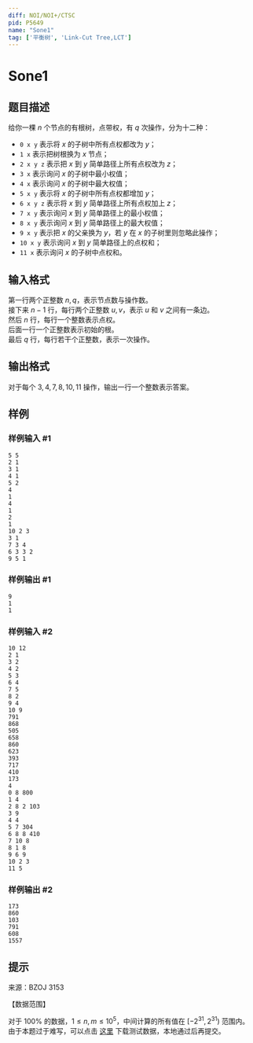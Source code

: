 ```yaml
---
diff: NOI/NOI+/CTSC
pid: P5649
name: "Sone1"
tag: ['平衡树', 'Link-Cut Tree,LCT']
---
```

# Sone1
## 题目描述

给你一棵 $n$ 个节点的有根树，点带权，有 $q$ 次操作，分为十二种：  

- `0 x y` 表示将 $x$ 的子树中所有点权都改为 $y$；  
- `1 x` 表示把树根换为 $x$ 节点；  
- `2 x y z` 表示把 $x$ 到 $y$ 简单路径上所有点权改为 $z$；  
- `3 x` 表示询问 $x$ 的子树中最小权值；   
- `4 x` 表示询问 $x$ 的子树中最大权值；   
- `5 x y` 表示将 $x$ 的子树中所有点权都增加 $y$；  
- `6 x y z` 表示将  $x$ 到 $y$ 简单路径上所有点权加上 $z$；  
- `7 x y` 表示询问 $x$ 到 $y$ 简单路径上的最小权值；   
- `8 x y` 表示询问 $x$ 到 $y$ 简单路径上的最大权值；  
- `9 x y` 表示把 $x$ 的父亲换为 $y$，若 $y$ 在 $x$ 的子树里则忽略此操作；  
- `10 x y` 表示询问 $x$ 到 $y$ 简单路径上的点权和；  
- `11 x` 表示询问 $x$ 的子树中点权和。    
## 输入格式

第一行两个正整数 $n,q$，表示节点数与操作数。  
接下来 $n-1$ 行，每行两个正整数 $u,v$，表示 $u$ 和 $v$ 之间有一条边。  
然后 $n$ 行，每行一个整数表示点权。  
后面一行一个正整数表示初始的根。  
最后 $q$ 行，每行若干个正整数，表示一次操作。
## 输出格式

对于每个 $3,4,7,8,10,11$ 操作，输出一行一个整数表示答案。
## 样例

### 样例输入 #1
```
5 5
2 1
3 1
4 1
5 2
4
1
4
1
2
1
10 2 3
3 1
7 3 4
6 3 3 2
9 5 1
```
### 样例输出 #1
```
9
1
1
```
### 样例输入 #2
```
10 12
2 1
3 2
4 2
5 3
6 4
7 5
8 2
9 4
10 9
791
868
505
658
860
623
393
717
410
173
4
0 8 800
1 4
2 8 2 103
3 9
4 4
5 7 304
6 8 8 410
7 10 8
8 1 8
9 6 9
10 2 3
11 5
```
### 样例输出 #2
```
173
860
103
791
608
1557
```
## 提示

来源：BZOJ 3153

【数据范围】  

对于 $100\%$ 的数据，$1\le n,m \le 10^5$，中间计算的所有值在 $[-2^{31},2^{31})$ 范围内。   
由于本题过于难写，可以点击 [这里](https://darkbzoj.cc/data/3153.zip) 下载测试数据，本地通过后再提交。

